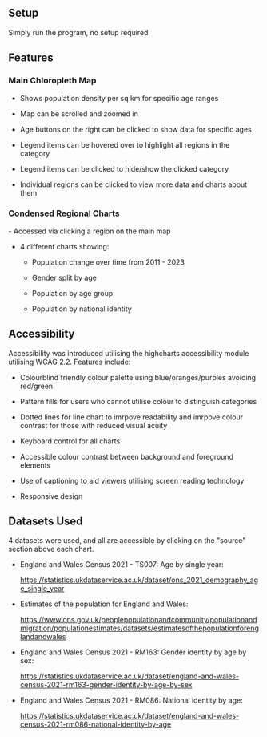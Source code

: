 <h2>Setup</h1>

Simply run the program, no setup required

<h2>Features</h2>

<h3>Main Chloropleth Map</h3>

- Shows population density per sq km for specific age ranges
  
- Map can be scrolled and zoomed in
  
- Age buttons on the right can be clicked to show data for specific ages
  
- Legend items can be hovered over to highlight all regions in the category

- Legend items can be clicked to hide/show the clicked category
  
- Individual regions can be clicked to view more data and charts about them

<h3>Condensed Regional Charts</h3>
- Accessed via clicking a region on the main map

- 4 different charts showing:
  
  - Population change over time from 2011 - 2023
    
  - Gender split by age
    
  - Population by age group
    
  - Population by national identity


<h2>Accessibility</h2>
 Accessibility was introduced utilising the highcharts accessibility module utilising WCAG 2.2. Features include:
 
- Colourblind friendly colour palette using blue/oranges/purples avoiding red/green
  
- Pattern fills for users who cannot utilise colour to distinguish categories
  
- Dotted lines for line chart to imrpove readability and imrpove colour contrast for those with reduced visual acuity
  
- Keyboard control for all charts
  
- Accessible colour contrast between background and foreground elements
  
- Use of captioning to aid viewers utilising screen reading technology
  
- Responsive design  


<h2>Datasets Used</h2>

4 datasets were used, and all are accessible by clicking on the "source" section above each chart.
- England and Wales Census 2021 - TS007: Age by single year:

  https://statistics.ukdataservice.ac.uk/dataset/ons_2021_demography_age_single_year
  
- Estimates of the population for England and Wales:

  https://www.ons.gov.uk/peoplepopulationandcommunity/populationandmigration/populationestimates/datasets/estimatesofthepopulationforenglandandwales
  
- England and Wales Census 2021 - RM163: Gender identity by age by sex:

  https://statistics.ukdataservice.ac.uk/dataset/england-and-wales-census-2021-rm163-gender-identity-by-age-by-sex
  
- England and Wales Census 2021 - RM086: National identity by age:

  https://statistics.ukdataservice.ac.uk/dataset/england-and-wales-census-2021-rm086-national-identity-by-age
